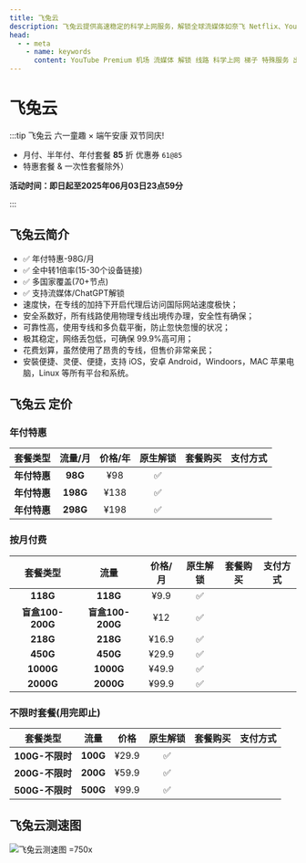 ```yaml
---
title: 飞兔云
description: 飞兔云提供高速稳定的科学上网服务，解锁全球流媒体如奈飞 Netflix、YouTube、迪士尼、HBO Max等，支持多设备连接，适用于各类平台，价格亲民，提供流媒体加速和隐私保护。
head:
  - - meta
    - name: keywords
      content: YouTube Premium 机场 流媒体 解锁 线路 科学上网 梯子 特殊服务 出国服务 奈飞 Netflix 迪士尼 YouTube 油管 hulu FlyingBird 青云梯 HBO Max Spotify 奈飞小铺 银河录像局 飞兔云
---
```


# 飞兔云

:::tip 飞兔云 六一童趣 × 端午安康 双节同庆!

- 月付、半年付、年付套餐 **85** 折 优惠券 `61@85`
- 特惠套餐 & 一次性套餐除外）

**活动时间：即日起至2025年06月03日23点59分**

:::
<Links :items="[
{ name: '飞兔云 六一童趣 × 端午安康 双节同庆！', image:'https://i.theojs.cn/logo/feitu.webp', desc:'活动时间：即日起至2025年06月03日23点59分', link: 'https://itheo.top/feitu', alt:'飞兔云logo', rel: 'sponsored' },
]" />

## 飞兔云简介 <Pill name="飞兔云官网" link="https://itheo.top/feitu" image="https://i.theojs.cn/logo/feitu.webp" alt="飞兔云logo" rel="sponsored" />

- ✅ 年付特惠-98G/月
- ✅ 全中转1倍率(15-30个设备链接)
- ✅ 多国家覆盖(70+节点)
- ✅ 支持流媒体/ChatGPT解锁
- 速度快，在专线的加持下开启代理后访问国际网站速度极快；
- 安全系数好，所有线路使用物理专线出境传办理，安全性有确保；
- 可靠性高，使用专线和多负载平衡，防止忽快忽慢的状况；
- 极其稳定，网络丢包低，可确保 99.9%高可用；
- 花费划算，虽然使用了昂贵的专线，但售价非常亲民；
- 安裝便捷、灵便、便捷，支持 iOS，安卓 Android，Windoors，MAC 苹果电脑，Linux 等所有平台和系统。

## 飞兔云 定价

### 年付特惠

|             套餐类型              | 流量/月  | 价格/年 | 原生解锁 |                                套餐购买                                 |                                                                                                   支付方式                                                                                                    |
| :-------------------------------: | :------: | :-----: | :------: | :---------------------------------------------------------------------: | :-----------------------------------------------------------------------------------------------------------------------------------------------------------------------------------------------------------: |
|           **年付特惠**            | **98G**  |   ¥98   |    ✅    | <Pill name="立即购买" link="https://itheo.top/feitu" rel="sponsored" /> | <iconify-icon icon="simple-icons:alipay" width="24" height="24" style="color: #1677FF"></iconify-icon> <iconify-icon icon="simple-icons:wechat" width="24" height="24" style="color: #07C160"></iconify-icon> |
| **年付特惠**<Badge text="推荐" /> | **198G** |  ¥138   |    ✅    | <Pill name="立即购买" link="https://itheo.top/feitu" rel="sponsored" /> | <iconify-icon icon="simple-icons:alipay" width="24" height="24" style="color: #1677FF"></iconify-icon> <iconify-icon icon="simple-icons:wechat" width="24" height="24" style="color: #07C160"></iconify-icon> |
|           **年付特惠**            | **298G** |  ¥198   |    ✅    | <Pill name="立即购买" link="https://itheo.top/feitu" rel="sponsored" /> | <iconify-icon icon="simple-icons:alipay" width="24" height="24" style="color: #1677FF"></iconify-icon> <iconify-icon icon="simple-icons:wechat" width="24" height="24" style="color: #07C160"></iconify-icon> |

### 按月付费

|     套餐类型     |       流量       | 价格/月 | 原生解锁 |                                套餐购买                                 |                                                                                                   支付方式                                                                                                    |
| :--------------: | :--------------: | :-----: | :------: | :---------------------------------------------------------------------: | :-----------------------------------------------------------------------------------------------------------------------------------------------------------------------------------------------------------: |
|     **118G**     |     **118G**     |  ¥9.9   |    ✅    | <Pill name="立即购买" link="https://itheo.top/feitu" rel="sponsored" /> | <iconify-icon icon="simple-icons:alipay" width="24" height="24" style="color: #1677FF"></iconify-icon> <iconify-icon icon="simple-icons:wechat" width="24" height="24" style="color: #07C160"></iconify-icon> |
| **盲盒100-200G** | **盲盒100-200G** |   ¥12   |    ✅    | <Pill name="立即购买" link="https://itheo.top/feitu" rel="sponsored" /> | <iconify-icon icon="simple-icons:alipay" width="24" height="24" style="color: #1677FF"></iconify-icon> <iconify-icon icon="simple-icons:wechat" width="24" height="24" style="color: #07C160"></iconify-icon> |
|     **218G**     |     **218G**     |  ¥16.9  |    ✅    | <Pill name="立即购买" link="https://itheo.top/feitu" rel="sponsored" /> | <iconify-icon icon="simple-icons:alipay" width="24" height="24" style="color: #1677FF"></iconify-icon> <iconify-icon icon="simple-icons:wechat" width="24" height="24" style="color: #07C160"></iconify-icon> |
|     **450G**     |     **450G**     |  ¥29.9  |    ✅    | <Pill name="立即购买" link="https://itheo.top/feitu" rel="sponsored" /> | <iconify-icon icon="simple-icons:alipay" width="24" height="24" style="color: #1677FF"></iconify-icon> <iconify-icon icon="simple-icons:wechat" width="24" height="24" style="color: #07C160"></iconify-icon> |
|    **1000G**     |    **1000G**     |  ¥49.9  |    ✅    | <Pill name="立即购买" link="https://itheo.top/feitu" rel="sponsored" /> | <iconify-icon icon="simple-icons:alipay" width="24" height="24" style="color: #1677FF"></iconify-icon> <iconify-icon icon="simple-icons:wechat" width="24" height="24" style="color: #07C160"></iconify-icon> |
|    **2000G**     |    **2000G**     |  ¥99.9  |    ✅    | <Pill name="立即购买" link="https://itheo.top/feitu" rel="sponsored" /> | <iconify-icon icon="simple-icons:alipay" width="24" height="24" style="color: #1677FF"></iconify-icon> <iconify-icon icon="simple-icons:wechat" width="24" height="24" style="color: #07C160"></iconify-icon> |

### 不限时套餐(用完即止)

|    套餐类型     |   流量   | 价格  | 原生解锁 |                                套餐购买                                 |                                                                                                   支付方式                                                                                                    |
| :-------------: | :------: | :---: | :------: | :---------------------------------------------------------------------: | :-----------------------------------------------------------------------------------------------------------------------------------------------------------------------------------------------------------: |
| **100G-不限时** | **100G** | ¥29.9 |    ✅    | <Pill name="立即购买" link="https://itheo.top/feitu" rel="sponsored" /> | <iconify-icon icon="simple-icons:alipay" width="24" height="24" style="color: #1677FF"></iconify-icon> <iconify-icon icon="simple-icons:wechat" width="24" height="24" style="color: #07C160"></iconify-icon> |
| **200G-不限时** | **200G** | ¥59.9 |    ✅    | <Pill name="立即购买" link="https://itheo.top/feitu" rel="sponsored" /> | <iconify-icon icon="simple-icons:alipay" width="24" height="24" style="color: #1677FF"></iconify-icon> <iconify-icon icon="simple-icons:wechat" width="24" height="24" style="color: #07C160"></iconify-icon> |
| **500G-不限时** | **500G** | ¥99.9 |    ✅    | <Pill name="立即购买" link="https://itheo.top/feitu" rel="sponsored" /> | <iconify-icon icon="simple-icons:alipay" width="24" height="24" style="color: #1677FF"></iconify-icon> <iconify-icon icon="simple-icons:wechat" width="24" height="24" style="color: #07C160"></iconify-icon> |

## 飞兔云测速图

![飞兔云测速图 =750x](https://i.theojs.cn/airport/feitu.webp)
